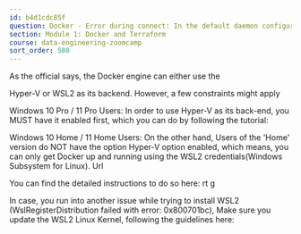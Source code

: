```yaml
---
id: b4d1cdc85f
question: Docker - Error during connect: In the default daemon configuration on Windows, the docker client must be run with elevated privileges to connect.: Post: "http://%2F%2F.%2Fpipe%2Fdocker_engine/v1.24/containers/create" : open //./pipe/docker_engine: The system cannot find the file specified
section: Module 1: Docker and Terraform
course: data-engineering-zoomcamp
sort_order: 580
---
```


As the official  says, the Docker engine can either use the

Hyper-V or WSL2 as its backend. However, a few constraints might apply

Windows 10 Pro / 11 Pro Users: 
In order to use Hyper-V as its back-end, you MUST have it enabled first, which you can do by following the tutorial:

Windows 10 Home / 11 Home Users: 
On the other hand, Users of the 'Home' version do NOT have the option Hyper-V option enabled, which means, you can only get Docker up and running using the WSL2 credentials(Windows Subsystem for Linux). Url

You can find the detailed instructions to do so here: rt g

In case, you run into another issue while trying to install WSL2 (WslRegisterDistribution failed with error: 0x800701bc), Make sure you update the WSL2 Linux Kernel, following the guidelines here:

